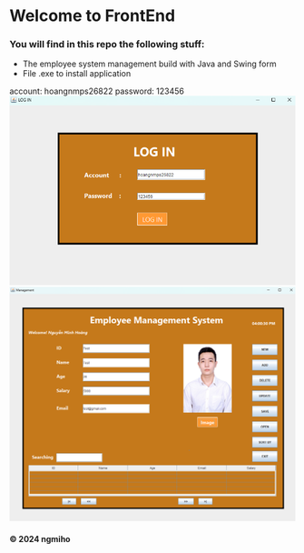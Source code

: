 # Welcome to FrontEnd
### You will find in this repo the following stuff:
* The employee system management build with Java and Swing form
* File .exe to install application

account: hoangnmps26822
password: 123456
![Login form](https://github.com/ngmiho/AsmQLNV/blob/main/image/readme/layout1.png)
![System form](https://github.com/ngmiho/AsmQLNV/blob/main/image/readme/layout2.png)
#### © 2024 ngmiho